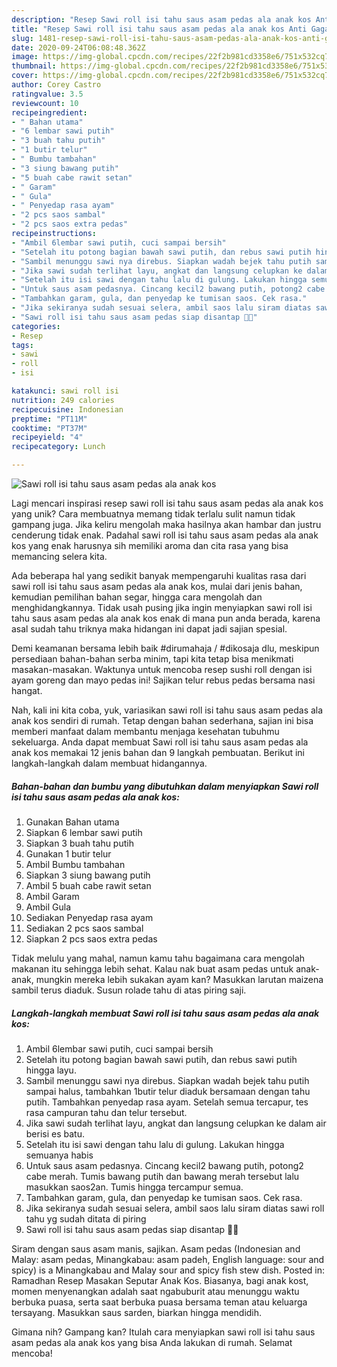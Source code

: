 ```yaml
---
description: "Resep Sawi roll isi tahu saus asam pedas ala anak kos Anti Gagal"
title: "Resep Sawi roll isi tahu saus asam pedas ala anak kos Anti Gagal"
slug: 1481-resep-sawi-roll-isi-tahu-saus-asam-pedas-ala-anak-kos-anti-gagal
date: 2020-09-24T06:08:48.362Z
image: https://img-global.cpcdn.com/recipes/22f2b981cd3358e6/751x532cq70/sawi-roll-isi-tahu-saus-asam-pedas-ala-anak-kos-foto-resep-utama.jpg
thumbnail: https://img-global.cpcdn.com/recipes/22f2b981cd3358e6/751x532cq70/sawi-roll-isi-tahu-saus-asam-pedas-ala-anak-kos-foto-resep-utama.jpg
cover: https://img-global.cpcdn.com/recipes/22f2b981cd3358e6/751x532cq70/sawi-roll-isi-tahu-saus-asam-pedas-ala-anak-kos-foto-resep-utama.jpg
author: Corey Castro
ratingvalue: 3.5
reviewcount: 10
recipeingredient:
- " Bahan utama"
- "6 lembar sawi putih"
- "3 buah tahu putih"
- "1 butir telur"
- " Bumbu tambahan"
- "3 siung bawang putih"
- "5 buah cabe rawit setan"
- " Garam"
- " Gula"
- " Penyedap rasa ayam"
- "2 pcs saos sambal"
- "2 pcs saos extra pedas"
recipeinstructions:
- "Ambil 6lembar sawi putih, cuci sampai bersih"
- "Setelah itu potong bagian bawah sawi putih, dan rebus sawi putih hingga layu."
- "Sambil menunggu sawi nya direbus. Siapkan wadah bejek tahu putih sampai halus, tambahkan 1butir telur diaduk bersamaan dengan tahu putih. Tambahkan penyedap rasa ayam. Setelah semua tercapur, tes rasa campuran tahu dan telur tersebut."
- "Jika sawi sudah terlihat layu, angkat dan langsung celupkan ke dalam air berisi es batu."
- "Setelah itu isi sawi dengan tahu lalu di gulung. Lakukan hingga semuanya habis"
- "Untuk saus asam pedasnya. Cincang kecil2 bawang putih, potong2 cabe merah. Tumis bawang putih dan bawang merah tersebut lalu masukkan saos2an. Tumis hingga tercampur semua."
- "Tambahkan garam, gula, dan penyedap ke tumisan saos. Cek rasa."
- "Jika sekiranya sudah sesuai selera, ambil saos lalu siram diatas sawi roll tahu yg sudah ditata di piring"
- "Sawi roll isi tahu saus asam pedas siap disantap 🤤🤤"
categories:
- Resep
tags:
- sawi
- roll
- isi

katakunci: sawi roll isi 
nutrition: 249 calories
recipecuisine: Indonesian
preptime: "PT11M"
cooktime: "PT37M"
recipeyield: "4"
recipecategory: Lunch

---
```



![Sawi roll isi tahu saus asam pedas ala anak kos](https://img-global.cpcdn.com/recipes/22f2b981cd3358e6/751x532cq70/sawi-roll-isi-tahu-saus-asam-pedas-ala-anak-kos-foto-resep-utama.jpg)

Lagi mencari inspirasi resep sawi roll isi tahu saus asam pedas ala anak kos yang unik? Cara membuatnya memang tidak terlalu sulit namun tidak gampang juga. Jika keliru mengolah maka hasilnya akan hambar dan justru cenderung tidak enak. Padahal sawi roll isi tahu saus asam pedas ala anak kos yang enak harusnya sih memiliki aroma dan cita rasa yang bisa memancing selera kita.

Ada beberapa hal yang sedikit banyak mempengaruhi kualitas rasa dari sawi roll isi tahu saus asam pedas ala anak kos, mulai dari jenis bahan, kemudian pemilihan bahan segar, hingga cara mengolah dan menghidangkannya. Tidak usah pusing jika ingin menyiapkan sawi roll isi tahu saus asam pedas ala anak kos enak di mana pun anda berada, karena asal sudah tahu triknya maka hidangan ini dapat jadi sajian spesial.

Demi keamanan bersama lebih baik #dirumahaja / #dikosaja dlu, meskipun persediaan bahan-bahan serba minim, tapi kita tetap bisa menikmati masakan-masakan. Waktunya untuk mencoba resep sushi roll dengan isi ayam goreng dan mayo pedas ini! Sajikan telur rebus pedas bersama nasi hangat.


Nah, kali ini kita coba, yuk, variasikan sawi roll isi tahu saus asam pedas ala anak kos sendiri di rumah. Tetap dengan bahan sederhana, sajian ini bisa memberi manfaat dalam membantu menjaga kesehatan tubuhmu sekeluarga. Anda dapat membuat Sawi roll isi tahu saus asam pedas ala anak kos memakai 12 jenis bahan dan 9 langkah pembuatan. Berikut ini langkah-langkah dalam membuat hidangannya.

<!--inarticleads1-->

##### Bahan-bahan dan bumbu yang dibutuhkan dalam menyiapkan Sawi roll isi tahu saus asam pedas ala anak kos:

1. Gunakan  Bahan utama
1. Siapkan 6 lembar sawi putih
1. Siapkan 3 buah tahu putih
1. Gunakan 1 butir telur
1. Ambil  Bumbu tambahan
1. Siapkan 3 siung bawang putih
1. Ambil 5 buah cabe rawit setan
1. Ambil  Garam
1. Ambil  Gula
1. Sediakan  Penyedap rasa ayam
1. Sediakan 2 pcs saos sambal
1. Siapkan 2 pcs saos extra pedas


Tidak melulu yang mahal, namun kamu tahu bagaimana cara mengolah makanan itu sehingga lebih sehat. Kalau nak buat asam pedas untuk anak-anak, mungkin mereka lebih sukakan ayam kan? Masukkan larutan maizena sambil terus diaduk. Susun rolade tahu di atas piring saji. 

<!--inarticleads2-->

##### Langkah-langkah membuat Sawi roll isi tahu saus asam pedas ala anak kos:

1. Ambil 6lembar sawi putih, cuci sampai bersih
1. Setelah itu potong bagian bawah sawi putih, dan rebus sawi putih hingga layu.
1. Sambil menunggu sawi nya direbus. Siapkan wadah bejek tahu putih sampai halus, tambahkan 1butir telur diaduk bersamaan dengan tahu putih. Tambahkan penyedap rasa ayam. Setelah semua tercapur, tes rasa campuran tahu dan telur tersebut.
1. Jika sawi sudah terlihat layu, angkat dan langsung celupkan ke dalam air berisi es batu.
1. Setelah itu isi sawi dengan tahu lalu di gulung. Lakukan hingga semuanya habis
1. Untuk saus asam pedasnya. Cincang kecil2 bawang putih, potong2 cabe merah. Tumis bawang putih dan bawang merah tersebut lalu masukkan saos2an. Tumis hingga tercampur semua.
1. Tambahkan garam, gula, dan penyedap ke tumisan saos. Cek rasa.
1. Jika sekiranya sudah sesuai selera, ambil saos lalu siram diatas sawi roll tahu yg sudah ditata di piring
1. Sawi roll isi tahu saus asam pedas siap disantap 🤤🤤


Siram dengan saus asam manis, sajikan. Asam pedas (Indonesian and Malay: asam pedas, Minangkabau: asam padeh, English language: sour and spicy) is a Minangkabau and Malay sour and spicy fish stew dish. Posted in: Ramadhan Resep Masakan Seputar Anak Kos. Biasanya, bagi anak kost, momen menyenangkan adalah saat ngabuburit atau menunggu waktu berbuka puasa, serta saat berbuka puasa bersama teman atau keluarga tersayang. Masukkan saus sarden, biarkan hingga mendidih. 

Gimana nih? Gampang kan? Itulah cara menyiapkan sawi roll isi tahu saus asam pedas ala anak kos yang bisa Anda lakukan di rumah. Selamat mencoba!
